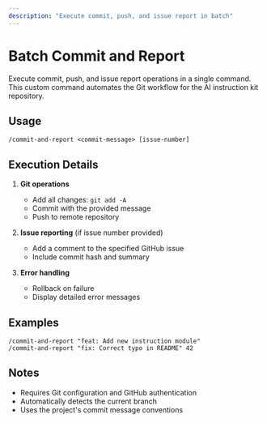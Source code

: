 ```yaml
---
description: "Execute commit, push, and issue report in batch"
---
```


# Batch Commit and Report

Execute commit, push, and issue report operations in a single command. This custom command automates the Git workflow for the AI instruction kit repository.

## Usage

```
/commit-and-report <commit-message> [issue-number]
```

## Execution Details

1. **Git operations**
   - Add all changes: `git add -A`
   - Commit with the provided message
   - Push to remote repository

2. **Issue reporting** (if issue number provided)
   - Add a comment to the specified GitHub issue
   - Include commit hash and summary

3. **Error handling**
   - Rollback on failure
   - Display detailed error messages

## Examples

```
/commit-and-report "feat: Add new instruction module"
/commit-and-report "fix: Correct typo in README" 42
```

## Notes

- Requires Git configuration and GitHub authentication
- Automatically detects the current branch
- Uses the project's commit message conventions